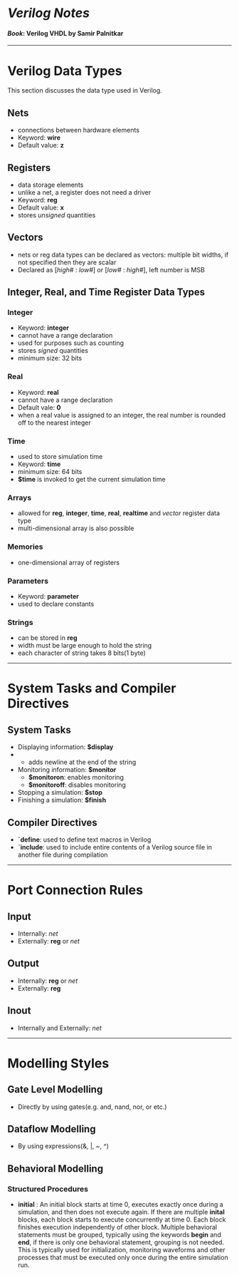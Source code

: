 # **_Verilog Notes_**
#### ***Book***: Verilog VHDL by Samir Palnitkar
---
# Verilog Data Types
This section discusses the data type used in Verilog.

## Nets
- connections between hardware elements
- Keyword: **wire**
- Default value: **z**

## Registers
- data storage elements
- unlike a net, a register does not need a driver
- Keyword: **reg**
- Default value: **x**
- stores _unsigned_ quantities

## Vectors
- nets or reg data types can be declared as vectors: multiple bit widths, if not specified then they are scalar
- Declared as [_high#_ : _low#_] or [_low#_ : _high#_], left number is MSB

## Integer, Real, and Time Register Data Types

### Integer
- Keyword: **integer**
- cannot have a range declaration
- used for purposes such as counting
- stores _signed_ quantities
- minimum size: 32 bits

### Real
- Keyword: **real**
- cannot have a range declaration
- Default vale: **0**
- when a real value is assigned to an integer, the real number is rounded off to the nearest integer

### Time
- used to store simulation time
- Keyword: **time**
- minimum size: 64 bits
- **$time** is invoked to get the current simulation time

### Arrays
- allowed for **reg**, **integer**, **time**, **real**, **realtime** and _vector_ register data type
- multi-dimensional array is also possible

### Memories
- one-dimensional array of registers

### Parameters
- Keyword: **parameter**
- used to declare constants

### Strings
- can be stored in **reg**
- width must be large enough to hold the string
- each character of string takes 8 bits(1 byte)
---
# System Tasks and Compiler Directives

## System Tasks

- Displaying information: **$display**
- - adds newline at the end of the string
- Monitoring information: **$monitor**
  - **$monitoron**: enables monitoring
  - **$monitoroff**: disables monitoring
- Stopping a simulation: **$stop**
- Finishing a simulation: **$finish**

## Compiler Directives

  - **\`define**: used to define text macros in Verilog
  - **\`include**: used to include entire contents of a Verilog source file in another file during compilation
---
# Port Connection Rules
## Input
- Internally: *net*
- Externally: **reg** or *net*

## Output
- Internally: **reg** or *net*
- Externally: **reg**

## Inout
- Internally and Externally: *net*

---
# Modelling Styles
## Gate Level Modelling
  - Directly by using gates(e.g. and, nand, nor, or etc.)
## Dataflow Modelling
  - By using expressions(&, |, ~, ^)
## Behavioral Modelling
  ### Structured Procedures
   - **initial** : An initial block starts at time 0, executes exactly once during a simulation, and then does not execute again. If there are multiple **inital** blocks, each block starts to execute concurrently at time 0. Each block finishes execution independently of other block. Multiple behavioral statements must be grouped, typically using the keywords **begin** and **end**, if there is only one behavioral statement, grouping is not needed. This is typically used for initialization, monitoring waveforms and other processes that must be executed only once during the entire simulation run.
